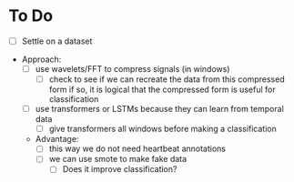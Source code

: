 # To Do
- [ ] Settle on a dataset
- Approach:
	- [ ] use wavelets/FFT to compress signals (in windows)
		- [ ] check to see if we can recreate the data from this compressed form if so, it is logical that the compressed form is useful for classification
	- [ ] use transformers or LSTMs because they can learn from temporal data
		- [ ] give transformers all windows before making a classification
	- Advantage:
		- [ ] this way we do not need heartbeat annotations
		- [ ] we can use smote to make fake data
			- [ ] Does it improve classification?